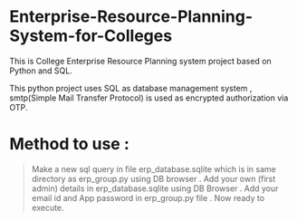 # Enterprise-Resource-Planning-System-for-Colleges

This is College Enterprise Resource Planning system project based on Python and SQL.

This python project uses SQL as database management system , smtp(Simple Mail Transfer Protocol) is used as encrypted authorization via OTP.

# Method to use : 

> Make a new sql query in file erp_database.sqlite which is in same directory as erp_group.py using DB browser .
> Add your own (first admin) details in erp_database.sqlite using DB Browser . Add your email id and App password in erp_group.py file . Now ready to execute.
